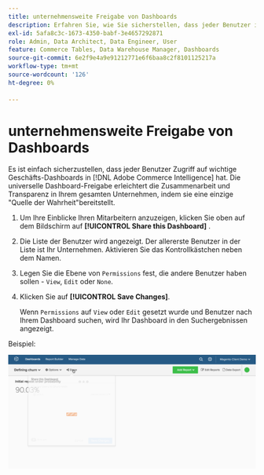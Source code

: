 ```yaml
---
title: unternehmensweite Freigabe von Dashboards
description: Erfahren Sie, wie Sie sicherstellen, dass jeder Benutzer in [!DNL Commerce Intelligence] Zugriff auf wichtige Unternehmens-Dashboards hat.
exl-id: 5afa8c3c-1673-4350-babf-3e4657292871
role: Admin, Data Architect, Data Engineer, User
feature: Commerce Tables, Data Warehouse Manager, Dashboards
source-git-commit: 6e2f9e4a9e91212771e6f6baa8c2f8101125217a
workflow-type: tm+mt
source-wordcount: '126'
ht-degree: 0%

---
```


# unternehmensweite Freigabe von Dashboards

Es ist einfach sicherzustellen, dass jeder Benutzer Zugriff auf wichtige Geschäfts-Dashboards in [!DNL Adobe Commerce Intelligence] hat. Die universelle Dashboard-Freigabe erleichtert die Zusammenarbeit und Transparenz in Ihrem gesamten Unternehmen, indem sie eine einzige &quot;Quelle der Wahrheit&quot;bereitstellt.

1. Um Ihre Einblicke Ihren Mitarbeitern anzuzeigen, klicken Sie oben auf dem Bildschirm auf **[!UICONTROL Share this Dashboard]** .

1. Die Liste der Benutzer wird angezeigt. Der allererste Benutzer in der Liste ist Ihr Unternehmen. Aktivieren Sie das Kontrollkästchen neben dem Namen.

1. Legen Sie die Ebene von `Permissions` fest, die andere Benutzer haben sollen - `View`, `Edit` oder `None`.

1. Klicken Sie auf **[!UICONTROL Save Changes]**.

   Wenn `Permissions` auf `View` oder `Edit` gesetzt wurde und Benutzer nach Ihrem Dashboard suchen, wird Ihr Dashboard in den Suchergebnissen angezeigt.

Beispiel:

![Dashboard freigeben](../../assets/share.gif)<!--{: width="675" height="311"}-->
